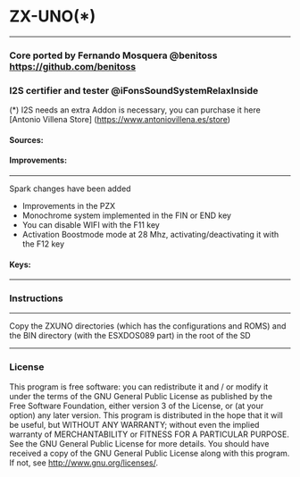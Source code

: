 # ZX-UNO(*)
--------------------------------------------------
### Core ported by Fernando Mosquera @benitoss https://github.com/benitoss

### I2S certifier and tester @iFonsSoundSystemRelaxInside 

(*) I2S needs an extra Addon is necessary, you can purchase it here [Antonio Villena Store] (https://www.antoniovillena.es/store)

#### Sources: 

#### Improvements:
---------------------------------------------------
Spark changes have been added
- Improvements in the PZX
- Monochrome system implemented in the FIN or END key
- You can disable WIFI with the F11 key
- Activation Boostmode mode at 28 Mhz, activating/deactivating it with the F12 key

#### Keys:
-------------------------------------------------- 

### Instructions
-------------------------------------------------- ------

Copy the ZXUNO directories (which has the configurations and ROMS) and the BIN directory (with the ESXDOS089 part) in the root of the SD

-------------------------------------------------- -
### License


This program is free software: you can redistribute it and / or modify it under the terms of the GNU General Public License as published by the Free Software Foundation, either version 3 of the License, or (at your option) any later version.
This program is distributed in the hope that it will be useful, but WITHOUT ANY WARRANTY; without even the implied warranty of MERCHANTABILITY or FITNESS FOR A PARTICULAR PURPOSE. See the GNU General Public License for more details.
You should have received a copy of the GNU General Public License along with this program. If not, see http://www.gnu.org/licenses/.
